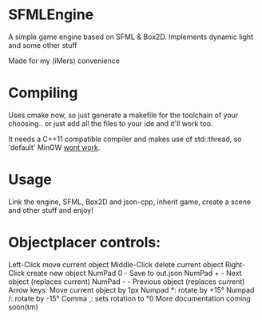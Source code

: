SFMLEngine
==========
A simple game engine based on SFML & Box2D.
Implements dynamic light and some other stuff

Made for my (iMers) convenience

Compiling
==========
Uses cmake now, so just generate a makefile for the toolchain of your choosing.. or just add all the files to your ide and it'll work too.

It needs a C++11 compatible compiler and makes use of std::thread, so 'default' MinGW [wont work](http://stackoverflow.com/questions/21211980/mingw-error-thread-is-not-a-member-of-std).

Usage
==========
Link the engine, SFML, Box2D and json-cpp, inherit game, create a scene and other stuff and enjoy!


Objectplacer controls:
==========
 Left-Click move current object
 Middle-Click delete current object
 Right-Click create new object
 NumPad 0 - Save to out.json
 NumPad + - Next object (replaces current)
 NumPad - - Previous object (replaces current)
 Arrow keys: Move current object by 1px
 Numpad *: rotate by +15°
 Numpad /: rotate by -15°
 Comma ,: sets rotation to °0
More documentation coming soon(tm)
